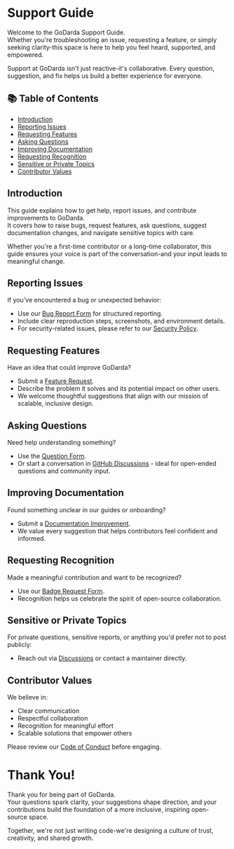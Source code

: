 # Support Guide

Welcome to the GoDarda Support Guide.  
Whether you're troubleshooting an issue, requesting a feature, or simply seeking clarity-this space is here to help you feel heard, supported, and empowered.

Support at GoDarda isn't just reactive-it's collaborative. Every question, suggestion, and fix helps us build a better experience for everyone.

## 📚 Table of Contents

- [Introduction](#introduction)
- [Reporting Issues](#reporting-issues)
- [Requesting Features](#requesting-features)
- [Asking Questions](#asking-questions)
- [Improving Documentation](#improving-documentation)
- [Requesting Recognition](#requesting-recognition)
- [Sensitive or Private Topics](#sensitive-or-private-topics)
- [Contributor Values](#contributor-values)

## Introduction

This guide explains how to get help, report issues, and contribute improvements to GoDarda.  
It covers how to raise bugs, request features, ask questions, suggest documentation changes, and navigate sensitive topics with care.

Whether you're a first-time contributor or a long-time collaborator, this guide ensures your voice is part of the conversation-and your input leads to meaningful change.

## Reporting Issues

If you've encountered a bug or unexpected behavior:

- Use our [Bug Report Form](https://github.com/godarda/godarda.github.io/issues/new?template=bug.yml) for structured reporting.
- Include clear reproduction steps, screenshots, and environment details.
- For security-related issues, please refer to our [Security Policy](https://github.com/godarda/godarda.github.io/blob/main/SECURITY.md).

## Requesting Features

Have an idea that could improve GoDarda?

- Submit a [Feature Request](https://github.com/godarda/godarda.github.io/issues/new?template=feature.yml).
- Describe the problem it solves and its potential impact on other users.
- We welcome thoughtful suggestions that align with our mission of scalable, inclusive design.

## Asking Questions

Need help understanding something?

- Use the [Question Form](https://github.com/godarda/godarda.github.io/issues/new?template=question.yml).
- Or start a conversation in [GitHub Discussions](https://github.com/godarda/godarda.github.io/discussions) - ideal for open-ended questions and community input.

## Improving Documentation

Found something unclear in our guides or onboarding?

- Submit a [Documentation Improvement](https://github.com/godarda/godarda.github.io/issues/new?template=documentation.yml).
- We value every suggestion that helps contributors feel confident and informed.

## Requesting Recognition

Made a meaningful contribution and want to be recognized?

- Use our [Badge Request Form](https://github.com/godarda/godarda.github.io/issues/new?template=badge-request.yml).
- Recognition helps us celebrate the spirit of open-source collaboration.

## Sensitive or Private Topics

For private questions, sensitive reports, or anything you'd prefer not to post publicly:

- Reach out via [Discussions](https://github.com/godarda/godarda.github.io/discussions) or contact a maintainer directly.

## Contributor Values

We believe in:
- Clear communication  
- Respectful collaboration  
- Recognition for meaningful effort  
- Scalable solutions that empower others

Please review our [Code of Conduct](https://github.com/godarda/godarda.github.io/blob/main/CODE_OF_CONDUCT.md) before engaging.

# Thank You!
Thank you for being part of GoDarda.  
Your questions spark clarity, your suggestions shape direction, and your contributions build the foundation of a more inclusive, inspiring open-source space.

Together, we're not just writing code-we're designing a culture of trust, creativity, and shared growth.